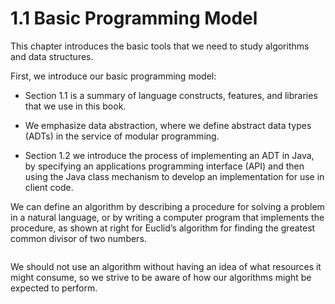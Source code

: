 # 1.1 Basic Programming Model
This chapter introduces the basic tools that we need to study algorithms and data structures.

First, we introduce our basic programming model:
- Section 1.1 is a summary of
language constructs, features, and libraries that we use in this book.
- We emphasize data abstraction, where we define abstract data types (ADTs) in
the service of modular programming.

- Section 1.2 we introduce the process of implementing an ADT in Java, by specifying an applications programming interface (API)
and then using the Java class mechanism to develop an implementation for use in client
code.

We can define an algorithm by describing a procedure for solving a problem in a
natural language, or by writing a computer program that implements the procedure,
as shown at right for Euclid’s algorithm for finding the greatest common divisor of two
numbers. 
```
```

We should not use an algorithm without having an idea of what resources it might consume, so we strive to be aware of how our algorithms might be expected to perform. 

